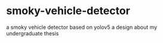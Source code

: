 # smoky-vehicle-detector
a smoky vehicle detector based on yolov5
a design about my undergraduate thesis
